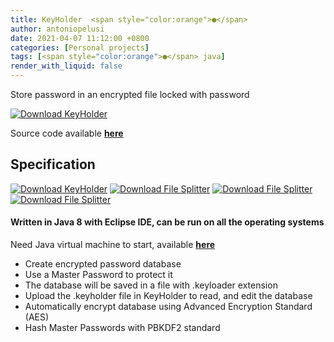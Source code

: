 ```yaml
---
title: KeyHolder  <span style="color:orange">●</span>
author: antoniopelusi
date: 2021-04-07 11:12:00 +0800
categories: [Personal projects]
tags: [<span style="color:orange">●</span> java]
render_with_liquid: false
---
```


 Store password in an encrypted file locked with password
 
[![Download KeyHolder](https://a.fsdn.com/con/app/sf-download-button)](https://sourceforge.net/projects/keyholder/files/latest/download)

Source code available [**here**](https://github.com/antoniopelusi/KeyHolder)

## Specification
[![Download KeyHolder](https://img.shields.io/sourceforge/dt/keyholder.svg)](https://sourceforge.net/projects/keyholder/files/latest/download) [![Download File Splitter](https://img.shields.io/badge/Version-1.2-yellow)](https://sourceforge.net/projects/tool-file-splitter/files/latest/download) [![Download File Splitter](https://img.shields.io/badge/Language-Java_8-orange)](https://sourceforge.net/projects/tool-file-splitter/files/latest/download) [![Download File Splitter](https://img.shields.io/badge/Open_Source-GPL--3.0-informational)](https://sourceforge.net/projects/tool-file-splitter/files/latest/download)

#### Written in Java 8 with Eclipse IDE, can be run on all the operating systems
Need Java virtual machine to start, available [**here**](https://www.java.com/en/download/)

- Create encrypted password database
- Use a Master Password to protect it
- The database will be saved in a file with .keyloader extension
- Upload the .keyholder file in KeyHolder to read, and edit the database
- Automatically encrypt database using Advanced Encryption Standard (AES)
- Hash Master Passwords with PBKDF2 standard
